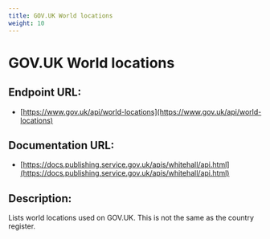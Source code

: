 ```yaml
---
title: GOV.UK World locations
weight: 10
---
```


# GOV.UK World locations

## Endpoint URL:
 - [https://www.gov.uk/api/world-locations](https://www.gov.uk/api/world-locations)

## Documentation URL:
 - [https://docs.publishing.service.gov.uk/apis/whitehall/api.html](https://docs.publishing.service.gov.uk/apis/whitehall/api.html)

## Description:
Lists world locations used on GOV.UK. This is not the same as the country register.

